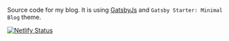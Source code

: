 Source code for my blog. It is using [GatsbyJs](https://www.gatsbyjs.org/) and `Gatsby Starter: Minimal Blog` theme.

[![Netlify Status](https://api.netlify.com/api/v1/badges/cb1ded04-fb96-4e63-97aa-4d9472d79688/deploy-status)](https://app.netlify.com/sites/borkke/deploys)
